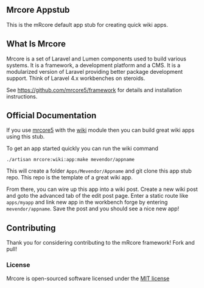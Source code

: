 ## Mrcore Appstub

This is the mRcore default app stub for creating quick wiki apps.

## What Is Mrcore

Mrcore is a set of Laravel and Lumen components used to build various systems.
It is a framework, a development platform and a CMS.  It is a modularized version of Laravel
providing better package development support.  Think of Laravel 4.x workbenches on steroids.

See https://github.com/mrcore5/framework for details and installation instructions.

## Official Documentation

If you use [mrcore5](https://github.com/mrcore5/framework) with the
[wiki](https://github.com/mrcore5/wiki) module then you can build great wiki apps using this stub.

To get an app started quickly you can run the wiki command

    ./artisan mrcore:wiki:app:make mevendor/appname

This will create a folder `Apps/Mevendor/Appname` and git clone this app stub repo.  This repo
is the template of a great wiki app.

From there, you can wire up this app into a wiki post.  Create a new wiki post and goto the 
advanced tab of the edit post page.  Enter a static route like `apps/myapp` and link new app in the
workbench forge by entering `mevendor/appname`.  Save the post and you should see a nice new app!

## Contributing

Thank you for considering contributing to the mRcore framework!  Fork and pull!

### License

Mrcore is open-sourced software licensed under the [MIT license](http://mreschke.com/license/mit)
